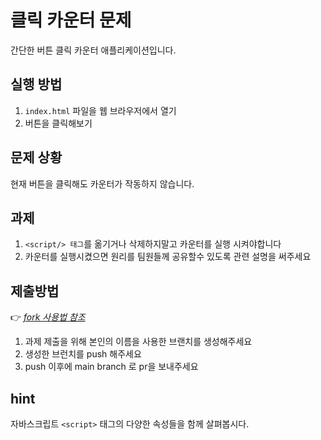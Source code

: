 # 클릭 카운터 문제

간단한 버튼 클릭 카운터 애플리케이션입니다.

## 실행 방법

1. `index.html` 파일을 웹 브라우저에서 열기
2. 버튼을 클릭해보기

## 문제 상황

현재 버튼을 클릭해도 카운터가 작동하지 않습니다.

## 과제 
1. `<script/> 태그`를 옮기거나 삭제하지말고 카운터를 실행 시켜야합니다 
2. 카운터를 실행시켰으면 원리를 팀원들께 공유할수 있도록 관련 설명을 써주세요 

## 제출방법 
👉 [*fork 사용법 참조*](https://www.notion.so/fork-24777fcef9d380d0b78bf8538f337fff)
1. 과제 제출을 위해 본인의 이름을 사용한 브랜치를 생성해주세요
2. 생성한 브런치를 push 해주세요 
3. push 이후에 main branch 로 pr을 보내주세요

## hint 
자바스크립트 `<script>` 태그의 다양한 속성들을 함께 살펴봅시다.
